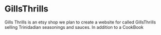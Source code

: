# GillsThrills
Gills Thrills is an etsy shop we plan to create a website for called GillsThrills selling Trinidadian seasonings and sauces. In addition to a CookBook

